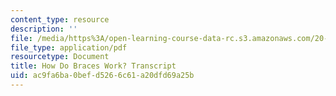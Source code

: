 ```yaml
---
content_type: resource
description: ''
file: /media/https%3A/open-learning-course-data-rc.s3.amazonaws.com/20-219-becoming-the-next-bill-nye-writing-and-hosting-the-educational-show-january-iap-2015/ac9fa6ba0befd5266c61a20dfd69a25b_how_do_braces_work.pdf
file_type: application/pdf
resourcetype: Document
title: How Do Braces Work? Transcript
uid: ac9fa6ba-0bef-d526-6c61-a20dfd69a25b
---
```


